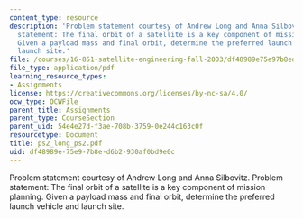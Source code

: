 ```yaml
---
content_type: resource
description: 'Problem statement courtesy of Andrew Long and Anna Silbovitz. Problem
  statement: The final orbit of a satellite is a key component of mission planning.
  Given a payload mass and final orbit, determine the preferred launch vehicle and
  launch site.'
file: /courses/16-851-satellite-engineering-fall-2003/df48989e75e97b8ed6b2930af0bd9e0c_ps2_long_ps2.pdf
file_type: application/pdf
learning_resource_types:
- Assignments
license: https://creativecommons.org/licenses/by-nc-sa/4.0/
ocw_type: OCWFile
parent_title: Assignments
parent_type: CourseSection
parent_uid: 54e4e27d-f3ae-708b-3759-0e244c163c0f
resourcetype: Document
title: ps2_long_ps2.pdf
uid: df48989e-75e9-7b8e-d6b2-930af0bd9e0c
---
```

Problem statement courtesy of Andrew Long and Anna Silbovitz. Problem statement: The final orbit of a satellite is a key component of mission planning. Given a payload mass and final orbit, determine the preferred launch vehicle and launch site.